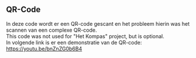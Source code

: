 ## QR-Code

In deze code wordt er een QR-code gescant en het probleem hierin was het scannen van een complexe QR-code.  
This code was not used for "Het Kompas" project, but is optional.  
In volgende link is er een demonstratie van de QR-code: https://youtu.be/bnZnZG0b6B4
